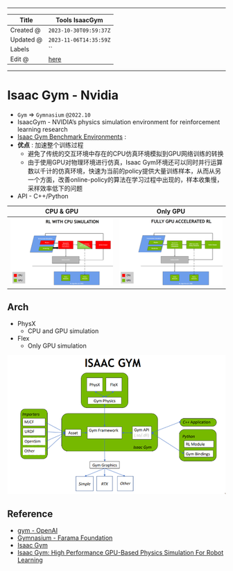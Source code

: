 -----

| Title     | Tools IsaacGym                                        |
| --------- | ----------------------------------------------------- |
| Created @ | `2023-10-30T09:59:37Z`                                |
| Updated @ | `2023-11-06T14:35:59Z`                                |
| Labels    | \`\`                                                  |
| Edit @    | [here](https://github.com/junxnone/aiwiki/issues/452) |

-----

# Isaac Gym - Nvidia

  - `Gym` =\> `Gymnasium` `@2022.10`
  - IsaacGym - NVIDIA’s physics simulation environment for reinforcement
    learning research
  - [Isaac Gym Benchmark
    Environments](https://github.com/NVIDIA-Omniverse/IsaacGymEnvs?tab=readme-ov-file#isaac-gym-benchmark-environments)
    :
  - **优点** : 加速整个训练过程
      - 避免了传统的交互环境中存在的CPU仿真环境模拟到GPU网络训练的转换
      - 由于使用GPU对物理环境进行仿真，Isaac
        Gym环境还可以同时并行运算数以千计的仿真环境，快速为当前的policy提供大量训练样本，从而从另一个方面，改善online-policy的算法在学习过程中出现的，样本收集慢，采样效率低下的问题
  - API - C++/Python

| CPU & GPU                                                    | Only GPU                                                     |
| ------------------------------------------------------------ | ------------------------------------------------------------ |
| ![image](media/3ebc60f0b1cfdcbbbe007d5e64467baa4af66beb.png) | ![image](media/5e07d027ad7490925e54249995d0f8c228145cb9.png) |

## Arch

  - PhysX
      - CPU and GPU simulation
  - Flex
      - Only GPU simulation

![image](media/47e3b11ddd876511292749a48bbe564536af5844.png)

## Reference

  - [gym - OpenAI](https://github.com/openai/gym)
  - [Gymnasium - Farama
    Foundation](https://github.com/Farama-Foundation/Gymnasium)
  - [Isaac Gym](https://developer.nvidia.com/isaac-gym)
  - [Isaac Gym: High Performance GPU-Based Physics Simulation For Robot
    Learning](https://sites.google.com/view/isaacgym-nvidia)
